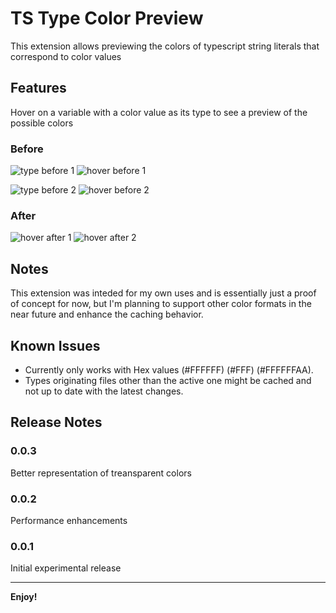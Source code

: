 # TS Type Color Preview

This extension allows previewing the colors of typescript string literals that correspond to color values

## Features

Hover on a variable with a color value as its type to see a preview of the possible colors

### Before

![type before 1](https://i.imgur.com/yFDN5GP.png)
![hover before 1](https://i.imgur.com/vxKtHWg.png)

![type before 2](https://i.imgur.com/Fz9Gb68.png)
![hover before 2](https://i.imgur.com/AW5c5pK.png)

### After

![hover after 1](https://i.imgur.com/cUfIzyW.png)
![hover after 2](https://i.imgur.com/xJDzoIc.png)

## Notes

This extension was inteded for my own uses and is essentially just a proof of concept for now, but I'm planning to support other color formats in the near future and enhance the caching behavior.

## Known Issues

- Currently only works with Hex values (#FFFFFF) (#FFF) (#FFFFFFAA).
- Types originating files other than the active one might be cached and not up to date with the latest changes.

## Release Notes

### 0.0.3

Better representation of treansparent colors

### 0.0.2

Performance enhancements

### 0.0.1

Initial experimental release

---

**Enjoy!**
